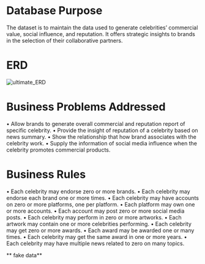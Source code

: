 # Database Purpose
The dataset is to maintain the data used to generate celebrities’ commercial value, social influence, and reputation. It offers strategic insights to brands in the selection of their collaborative partners.
# ERD
![ultimate_ERD](https://github.com/YannisCS/Celebrity-Evaluation-Database/assets/34790986/87790b01-45c4-4d69-9ffc-96463418c000)

# Business Problems Addressed
•	Allow brands to generate overall commercial and reputation report of specific celebrity.
•	Provide the insight of reputation of a celebrity based on news summary.
•	Show the relationship that how brand associates with the celebrity work.
•	Supply the information of social media influence when the celebrity promotes commercial products.

# Business Rules
•	Each celebrity may endorse zero or more brands.
•	Each celebrity may endorse each brand one or more times.
•	Each celebrity may have accounts on zero or more platforms, one per platform.
•	Each platform may own one or more accounts.
•	Each account may post zero or more social media posts.
•	Each celebrity may perform in zero or more artworks.
•	Each artwork may contain one or more celebrities performing.
•	Each celebrity may get zero or more awards.
•	Each award may be awarded one or many times.
•	Each celebrity may get the same award in one or more years.
•	Each celebrity may have multiple news related to zero on many topics.

** fake data**
